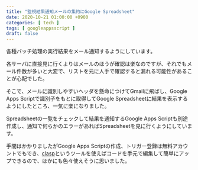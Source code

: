 ```yaml
---
title: "監視結果通知メールの集約にGoogle Spreadsheet"
date: 2020-10-21 01:00:00 +0900
categories: [ tech ]
tags: [ googleappsscript ]
draft: false
---
```


各種バッチ処理の実行結果をメール通知するようにしています。

各サーバに直接見に行くよりはメールのほうが確認は楽なのですが、それでもメール件数が多いと大変で、リストを元に人手で確認すると漏れる可能性があることが心配でした。

そこで、メールに識別しやすいヘッダを懸命につけてGmailに飛ばし、Google Apps Scriptで識別子をもとに取得してGoogle Spreadsheetに結果を表示するようにしたところ、一気に楽になりました。

Spreadsheetの一覧をチェックして結果を通知するGoogle Apps Scriptも別途作成し、通知で何らかのエラーがあればSpreadsheetを見に行くようにしています。

手間はかかりましたがGoogle Apps Scriptの作成、トリガー登録は無料アカウントでもでき、[clasp](https://github.com/google/clasp)というツールを使えばコードを手元で編集して簡単にアップできるので、ほかにも色々使えそうに思いました。
